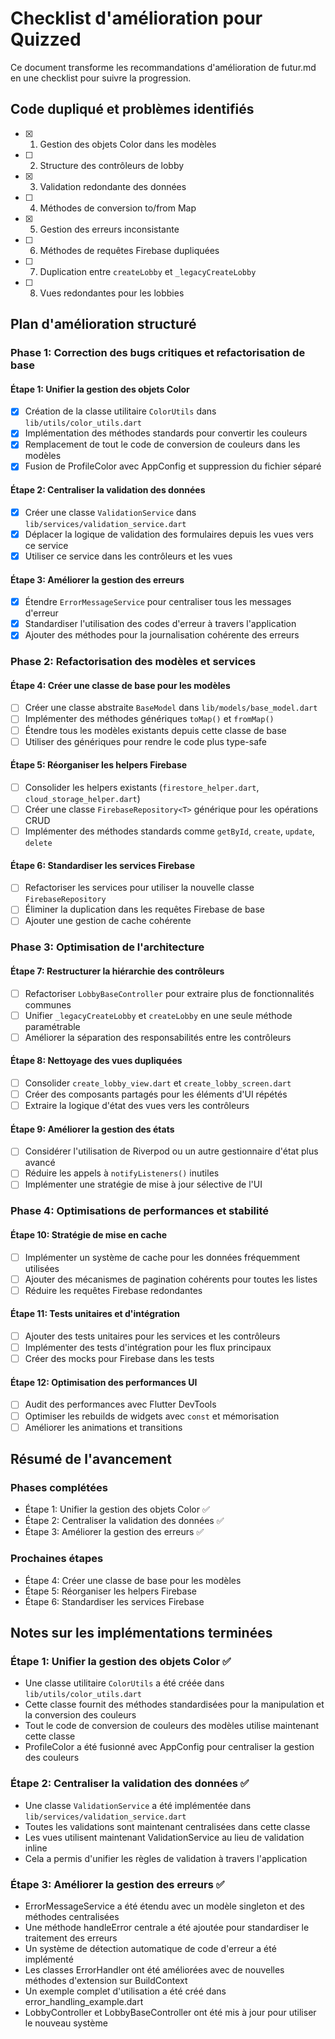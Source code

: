 # Checklist d'amélioration pour Quizzed

Ce document transforme les recommandations d'amélioration de futur.md en une checklist pour suivre la progression.

## Code dupliqué et problèmes identifiés

- [x] 1. Gestion des objets Color dans les modèles
- [ ] 2. Structure des contrôleurs de lobby
- [x] 3. Validation redondante des données
- [ ] 4. Méthodes de conversion to/from Map
- [x] 5. Gestion des erreurs inconsistante
- [ ] 6. Méthodes de requêtes Firebase dupliquées
- [ ] 7. Duplication entre `createLobby` et `_legacyCreateLobby`
- [ ] 8. Vues redondantes pour les lobbies

## Plan d'amélioration structuré

### Phase 1: Correction des bugs critiques et refactorisation de base

#### Étape 1: Unifier la gestion des objets Color

- [x] Création de la classe utilitaire `ColorUtils` dans `lib/utils/color_utils.dart`
- [x] Implémentation des méthodes standards pour convertir les couleurs
- [x] Remplacement de tout le code de conversion de couleurs dans les modèles
- [x] Fusion de ProfileColor avec AppConfig et suppression du fichier séparé

#### Étape 2: Centraliser la validation des données

- [x] Créer une classe `ValidationService` dans `lib/services/validation_service.dart`
- [x] Déplacer la logique de validation des formulaires depuis les vues vers ce service
- [x] Utiliser ce service dans les contrôleurs et les vues

#### Étape 3: Améliorer la gestion des erreurs

- [x] Étendre `ErrorMessageService` pour centraliser tous les messages d'erreur
- [x] Standardiser l'utilisation des codes d'erreur à travers l'application
- [x] Ajouter des méthodes pour la journalisation cohérente des erreurs

### Phase 2: Refactorisation des modèles et services

#### Étape 4: Créer une classe de base pour les modèles

- [ ] Créer une classe abstraite `BaseModel` dans `lib/models/base_model.dart`
- [ ] Implémenter des méthodes génériques `toMap()` et `fromMap()`
- [ ] Étendre tous les modèles existants depuis cette classe de base
- [ ] Utiliser des génériques pour rendre le code plus type-safe

#### Étape 5: Réorganiser les helpers Firebase

- [ ] Consolider les helpers existants (`firestore_helper.dart`, `cloud_storage_helper.dart`)
- [ ] Créer une classe `FirebaseRepository<T>` générique pour les opérations CRUD
- [ ] Implémenter des méthodes standards comme `getById`, `create`, `update`, `delete`

#### Étape 6: Standardiser les services Firebase

- [ ] Refactoriser les services pour utiliser la nouvelle classe `FirebaseRepository`
- [ ] Éliminer la duplication dans les requêtes Firebase de base
- [ ] Ajouter une gestion de cache cohérente

### Phase 3: Optimisation de l'architecture

#### Étape 7: Restructurer la hiérarchie des contrôleurs

- [ ] Refactoriser `LobbyBaseController` pour extraire plus de fonctionnalités communes
- [ ] Unifier `_legacyCreateLobby` et `createLobby` en une seule méthode paramétrable
- [ ] Améliorer la séparation des responsabilités entre les contrôleurs

#### Étape 8: Nettoyage des vues dupliquées

- [ ] Consolider `create_lobby_view.dart` et `create_lobby_screen.dart`
- [ ] Créer des composants partagés pour les éléments d'UI répétés
- [ ] Extraire la logique d'état des vues vers les contrôleurs

#### Étape 9: Améliorer la gestion des états

- [ ] Considérer l'utilisation de Riverpod ou un autre gestionnaire d'état plus avancé
- [ ] Réduire les appels à `notifyListeners()` inutiles
- [ ] Implémenter une stratégie de mise à jour sélective de l'UI

### Phase 4: Optimisations de performances et stabilité

#### Étape 10: Stratégie de mise en cache

- [ ] Implémenter un système de cache pour les données fréquemment utilisées
- [ ] Ajouter des mécanismes de pagination cohérents pour toutes les listes
- [ ] Réduire les requêtes Firebase redondantes

#### Étape 11: Tests unitaires et d'intégration

- [ ] Ajouter des tests unitaires pour les services et les contrôleurs
- [ ] Implémenter des tests d'intégration pour les flux principaux
- [ ] Créer des mocks pour Firebase dans les tests

#### Étape 12: Optimisation des performances UI

- [ ] Audit des performances avec Flutter DevTools
- [ ] Optimiser les rebuilds de widgets avec `const` et mémorisation
- [ ] Améliorer les animations et transitions

## Résumé de l'avancement

### Phases complétées

- Étape 1: Unifier la gestion des objets Color ✅
- Étape 2: Centraliser la validation des données ✅
- Étape 3: Améliorer la gestion des erreurs ✅

### Prochaines étapes

- Étape 4: Créer une classe de base pour les modèles
- Étape 5: Réorganiser les helpers Firebase
- Étape 6: Standardiser les services Firebase

## Notes sur les implémentations terminées

### Étape 1: Unifier la gestion des objets Color ✅

- Une classe utilitaire `ColorUtils` a été créée dans `lib/utils/color_utils.dart`
- Cette classe fournit des méthodes standardisées pour la manipulation et la conversion des couleurs
- Tout le code de conversion de couleurs des modèles utilise maintenant cette classe
- ProfileColor a été fusionné avec AppConfig pour centraliser la gestion des couleurs

### Étape 2: Centraliser la validation des données ✅

- Une classe `ValidationService` a été implémentée dans `lib/services/validation_service.dart`
- Toutes les validations sont maintenant centralisées dans cette classe
- Les vues utilisent maintenant ValidationService au lieu de validation inline
- Cela a permis d'unifier les règles de validation à travers l'application

### Étape 3: Améliorer la gestion des erreurs ✅

- ErrorMessageService a été étendu avec un modèle singleton et des méthodes centralisées
- Une méthode handleError centrale a été ajoutée pour standardiser le traitement des erreurs
- Un système de détection automatique de code d'erreur a été implémenté
- Les classes ErrorHandler ont été améliorées avec de nouvelles méthodes d'extension sur BuildContext
- Un exemple complet d'utilisation a été créé dans error_handling_example.dart
- LobbyController et LobbyBaseController ont été mis à jour pour utiliser le nouveau système

